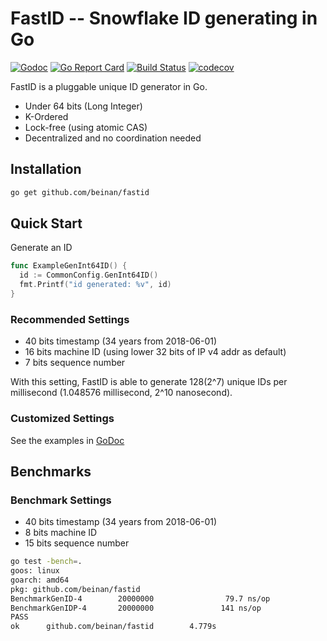 # FastID -- Snowflake ID generating in Go

[![Godoc](https://godoc.org/github.com/beinan/fastid?status.svg)](https://godoc.org/github.com/beinan/fastid)
[![Go Report Card](https://goreportcard.com/badge/github.com/beinan/fastid)](https://goreportcard.com/report/github.com/beinan/fastid)
[![Build Status](https://travis-ci.org/beinan/fastid.svg?branch=master)](https://travis-ci.org/beinan/fastid)
[![codecov](https://codecov.io/gh/beinan/fastid/branch/master/graph/badge.svg)](https://codecov.io/gh/beinan/fastid)

FastID is a pluggable unique ID generator in Go. 

* Under 64 bits (Long Integer)
* K-Ordered
* Lock-free (using atomic CAS)
* Decentralized and no coordination needed

## Installation

```bash
go get github.com/beinan/fastid
```
## Quick Start
Generate an ID
```go
func ExampleGenInt64ID() {
  id := CommonConfig.GenInt64ID()
  fmt.Printf("id generated: %v", id)
}
```

### Recommended Settings
 * 40 bits timestamp (34 years from 2018-06-01)
 * 16 bits machine ID (using lower 32 bits of IP v4 addr as default)
 * 7  bits sequence number
 
With this setting, FastID is able to generate 128(2^7) unique IDs per millisecond (1.048576 millisecond, 2^10 nanosecond).

### Customized Settings
See the examples in [GoDoc](https://godoc.org/github.com/beinan/fastid)

## Benchmarks
### Benchmark Settings
 * 40 bits timestamp (34 years from 2018-06-01)
 * 8  bits machine ID
 * 15 bits sequence number
 
```bash
go test -bench=.
goos: linux
goarch: amd64
pkg: github.com/beinan/fastid
BenchmarkGenID-4        20000000                79.7 ns/op
BenchmarkGenIDP-4       20000000               141 ns/op
PASS
ok      github.com/beinan/fastid        4.779s
```

